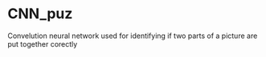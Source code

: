 # CNN_puz
Convelution neural network used for identifying if two parts of a picture are put together corectly 
